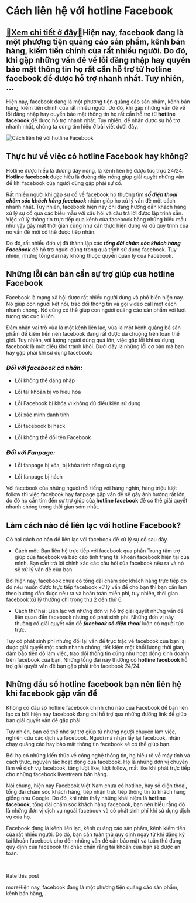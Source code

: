 Cách liên hệ với hotline Facebook
=================================

[:gift:Xem chi tiết ở đây:gift:](https://hddtvn.com/cach-lien-he-voi-hotline-facebook/)Hiện nay, facebook đang là một phương tiện quảng cáo sản phẩm, kênh bán hàng, kiếm tiền chính của rất nhiều người. Do đó, khi gặp những vấn đề về lỗi đăng nhập hay quyền bảo mật thông tin họ rất cần hỗ trợ từ hotline facebook để được hỗ trợ nhanh nhất. Tuy nhiên, …
-------------------------------------------------------------------------------------------------------------------------------------------------------------------------------------------------------------------------------------------------------------------------

Hiện nay, facebook đang là một phương tiện quảng cáo sản phẩm, kênh bán hàng, kiếm tiền chính của rất nhiều người. Do đó, khi gặp những vấn đề về lỗi đăng nhập hay quyền bảo mật thông tin họ rất cần hỗ trợ từ **hotline facebook** để được hỗ trợ nhanh nhất. Tuy nhiên, để nhận được sự hỗ trợ nhanh nhất, chúng ta cùng tìm hiểu ở bài viết dưới đây.


![Cách liên hệ với hotline Facebook](https://hddtvn.com/wp-content/uploads/2021/01/facebook-logo-minimal-simple-design-template-copy-space-3d_1379-4868.jpg)


Thực hư về việc có hotline Facebook hay không?
----------------------------------------------


Hotline được hiểu là đường dây nóng, là kênh liên hệ được túc trực 24/24. **Hotline facebook** được hiểu là đường dây nóng giúp giải quyết những vấn đề khi facebook của người dùng gặp phải sự cố.


Rất nhiều người khi gặp sự cố về facebook họ thường tìm ***số điện thoại chăm sóc khách hàng facebook*** nhằm giúp họ xử lý vấn đề một cách nhanh nhất. Tuy nhiên, facebook hiện nay chỉ đang hướng dẫn khách hàng xử lý sự cố qua các biểu mẫu với câu hỏi và câu trả lời được lập trình sẵn. Việc xử lý thông tin trực tiếp qua kênh của facebook bằng những biểu mẫu như vậy gây mất thời gian cũng như cần thực hiện đúng và đủ quy trình của nó vấn đề mới có thể được tiếp nhận.


Do đó, rất nhiều đơn vị đã thành lập các ***tổng đài chăm sóc khách hàng Facebook*** để hỗ trợ người dùng trong quá trình sử dụng facebook. Tuy nhiên, những tổng đài này không thuộc quyền quản lý của Facebook.


Những lỗi căn bản cần sự trợ giúp của hotline Facebook
------------------------------------------------------


Facebook là mạng xã hội được rất nhiều người dùng và phổ biến hiện nay. Nó giúp con người kết nối, trao đổi thông tin và gọi video call một cách nhanh chóng. Nó cũng có thể giúp con người quảng cáo sản phẩm với lượt tương tác cực kì lớn.


Đảm nhận vai trò vừa là một kênh liên lạc, vừa là một kênh quảng bá sản phẩm để kiếm tiền nên facebook đang rất được ưa chuộng trên toàn thế giới. Tuy nhiên, với lượng người dùng quá lớn, việc gặp lỗi khi sử dụng facebook là một điều khó tránh khỏi. Dưới đây là những lỗi cơ bản mà bạn hay gặp phải khi sử dụng facebook:


### ***Đối với facebook cá nhân:***




* Lỗi không thể đăng nhập

* Lỗi tài khoản bị vô hiệu hóa

* Lỗi Facebook bị khóa vì không đủ điều kiện sử dụng

* Lỗi xác minh danh tính

* Lỗi facebook bị hack

* Lỗi không thể đổi tên Facebook



### ***Đối với Fanpage:***




* Lỗi fanpage bị xóa, bị khóa tính năng sử dụng

* Lỗi fanpage bị hách



Với facebook của những người nổi tiếng với hàng nghìn, hàng triệu lượt follow thì việc facebook hay fanpage gặp vấn đề sẽ gây ảnh hưởng rất lớn, do đó họ cần tìm đến sự trợ giúp của **hotline facebook** để có thể giải quyết nhanh chóng trong thời gian sớm nhất.


Làm cách nào để liên lạc với hotline Facebook?
----------------------------------------------


Có hai cách cơ bản để liên lạc với facebook để xử lý sự cố sau đây.




* Cách một: Bạn liên hệ trực tiếp với facebook qua phần Trung tâm trợ giúp của facebook và báo cáo tình trạng tài khoản facebook hiện tại của mình. Bạn cần trả lời chính xác các câu hỏi của facebook nêu ra và nó sẽ xử lý vấn đề của bạn.



Bởi hiện nay, facebook chưa có tổng đài chăm sóc khách hàng trực tiếp do đó nếu muốn được trực tiếp facebook xử lý vấn đề cho bạn thì bạn cần làm theo hướng dần được nêu ra và hoàn toàn miễn phí, tuy nhiên, thời gian facebook xử lý thường chỉ trong thứ 2 đến thứ 6.




* Cách thứ hai: Liên lạc với những đơn vị hỗ trợ giải quyết những vấn đề liên quan đến facebook nhưng có phát sinh phí. Những đơn vị này thường có giải quyết vấn đề ***facebook số điện thoại*** luôn có người túc trực.



Tuy có phát sinh phí nhưng đổi lại vấn đề trục trặc về facebook của bạn lại được giải quyết một cách nhanh chóng, tiết kiệm một khối lượng thời gian, đảm bảo tiến độ làm việc, trao đổi thông tin cũng như hoạt động kinh doanh trên facebook của bạn. Những tổng đài này thường có **hotline facebook** hỗ trợ giải quyết vấn đề bạn gặp phải trên facebook 24/24.


Những đầu số hotline facebook bạn nên liên hệ khi facebook gặp vấn đề
---------------------------------------------------------------------


Không có đầu số hotline facebook chính chủ nào của Facebook để bạn liên lạc cả bởi hiện nay facebook đang chỉ hỗ trợ qua những đường link để giúp bạn giải quyết vấn đề gặp phải.


Tuy nhiên, bạn có thể nhờ sự trợ giúp từ những người chuyên làm việc, nghiên cứu các dịch vụ facebook. Người mà nhận lấy lại facebook, nhận chạy quảng cáo hay bảo mật thông tin facebook sẽ có thể giúp bạn.


Bởi họ có những kiến thức về công nghệ thông tin, họ hiểu rõ về máy tính và cách thức, nguyên tắc hoạt động của facebook. Họ là những đơn vị chuyên làm về dịch vụ facebook, tăng lượt like, lượt follow, mắt like khi phát trực tiếp cho những facebook livestream bán hàng.


Nói chung, hiện nay Facebook Việt Nam chưa có hotline, hay số điện thoại, tổng đài chăm sóc khách hàng, tiếp nhận trực tiếp thông tin từ khách hàng giống như Google. Do đó, khi nhìn thấy những khái niệm là **hotline facebook**, tổng đài chăm sóc khách hàng facebook, bạn nên hiểu rằng đó là những đơn vị dịch vụ ngoài facebook và có phát sinh phí khi sử dụng dịch vụ của họ.


Facebook đang là kênh liên lạc, kênh quảng cáo sản phẩm, kênh kiếm tiền của rất nhiều người. Do đó, bạn cần tuân thủ quy định ngay từ khi đăng ký tài khoản facebook cho đến những vấn đề cần bảo mật và tuân thủ đúng quy định của facebook thì chắc chắn rằng tài khoản của bạn sẽ được an toàn.


 








































Rate this post


moreHiện nay, facebook đang là một phương tiện quảng cáo sản phẩm, kênh bán hàng,…

